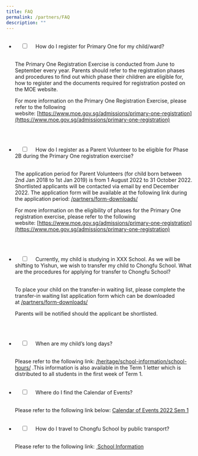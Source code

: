 ```yaml
---
title: FAQ
permalink: /partners/FAQ
description: ""
---
```

<ul class="jekyllcodex_accordion">  
  <li>  
    <input type="checkbox" id="accordion1">  
    <label for="accordion1">How do I register for Primary One for my child/ward?</label>  
    <div>  
      <p>The Primary One Registration Exercise is conducted from June to September every year. Parents should refer to the registration phases and procedures to find out which phase their children are eligible for, how to register and the documents required for registration posted on the MOE website.

For more information on the Primary One Registration Exercise, please refer to the following website: [https://www.moe.gov.sg/admissions/primary-one-registration](https://www.moe.gov.sg/admissions/primary-one-registration)</p>  
    </div>  
</li>
<li>  
    <input type="checkbox" id="accordion2">  
    <label for="accordion2">How do I register as a Parent Volunteer to be eligible for Phase 2B during the Primary One registration exercise?</label>  
    <div>  
      <p>The application period for Parent Volunteers (for child born between 2nd Jan 2018 to 1st Jan 2019) is from 1 August 2022 to 31 October 2022. Shortlisted applicants will be contacted via email by end December 2022. The application form will be available at the following link during the application period: 
<a href="https://moe-chongfu-staging.netlify.app/partners/form-downloads">/partners/form-downloads/</a>
				
For more information on the eligibility of phases for the Primary One registration exercise, please refer to the following website: [https://www.moe.gov.sg/admissions/primary-one-registration](https://www.moe.gov.sg/admissions/primary-one-registration)</p>  
    </div>  
</li>
<li>  
    <input type="checkbox" id="accordion3">  
    <label for="accordion3">Currently, my child is studying in XXX School. As we will be shifting to Yishun, we wish to transfer my child to Chongfu School. What are the procedures for applying for transfer to Chongfu School?</label>  
    <div>  
      <p>To place your child on the transfer-in waiting list, please complete the transfer-in waiting list application form which can be downloaded at <a href="https://moe-chongfu-staging.netlify.app/partners/form-downloads">/partners/form-downloads/</a>

Parents will be notified should the applicant be shortlisted.</p>  
    </div>  
</li>
<li>  
    <input type="checkbox" id="accordion4">  
    <label for="accordion4">When are my child’s long days?</label>  
    <div>  
      <p>Please refer to the following link: <a href="https://moe-chongfu-staging.netlify.app/heritage/school-information/school-hours">/heritage/school-information/school-hours/</a> .This information is also available in the Term 1 letter which is distributed to all students in the first week of Term 1.</p>  
    </div>  
</li>
<li>  
    <input type="checkbox" id="accordion5">  
    <label for="accordion5">Where do I find the Calendar of Events?</label>  
    <div>  
      <p>Please refer to the following link below:
<a href="/files/Calendar-of-Events-2022-Sem-1.pdf">Calendar of Events 2022 Sem 1</a></p>  
    </div>  
</li>
<li>  
    <input type="checkbox" id="accordion6">  
    <label for="accordion6">How do I travel to Chongfu School by public transport?</label>  
    <div>  
      <p>Please refer to the following link: <a href ="https://moe-chongfu-staging.netlify.app/heritage/school-information"> School Information</a></p>  
    </div>  
</li>
</ul>